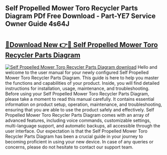 ## Self Propelled Mower Toro Recycler Parts Diagram PDf Free Download - Part-YE7 Service Owner Guide 4s64J

# <h2><a href="http://dfsvr4a.blite.top/?on=Self+Propelled+Mower+Toro+Recycler+Parts+Diagram">🔗Download New 👉🔴 Self Propelled Mower Toro Recycler Parts Diagram</a></h2>

[![Self Propelled Mower Toro Recycler Parts Diagram download](https://i.imgur.com/lujVjoI.png)](http://dfsvr4a.blite.top/?on=Self+Propelled+Mower+Toro+Recycler+Parts+Diagram)
Hello and welcome to the user manual for your newly configured Self Propelled Mower Toro Recycler Parts Diagram. This guide is here to help you master the functions and capabilities of your product. Inside, you will find detailed instructions for installation, usage, maintenance, and troubleshooting. Before using your Self Propelled Mower Toro Recycler Parts Diagram, please take a moment to read this manual carefully. It contains essential information on product setup, operation, maintenance, and troubleshooting, ensuring that you are able to use the product safely and effectively. Self Propelled Mower Toro Recycler Parts Diagram comes with an array of advanced features, including voice commands, customizable settings, multi-language support, and automatic backups, all accessible through the user interface. Our expectation is that the Self Propelled Mower Toro Recycler Parts Diagram has been a crucial guide in your journey to becoming proficient in using your new device. In case of any queries or concerns, please do not hesitate to contact our support team.
